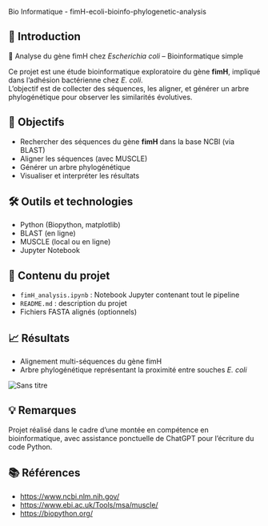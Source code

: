 Bio Informatique - fimH-ecoli-bioinfo-phylogenetic-analysis

## 📌 Introduction
🧬 Analyse du gène fimH chez *Escherichia coli* – Bioinformatique simple

Ce projet est une étude bioinformatique exploratoire du gène **fimH**, impliqué dans l’adhésion bactérienne chez *E. coli*.  
L’objectif est de collecter des séquences, les aligner, et générer un arbre phylogénétique pour observer les similarités évolutives.

## 📌 Objectifs
- Rechercher des séquences du gène **fimH** dans la base NCBI (via BLAST)
- Aligner les séquences (avec MUSCLE)
- Générer un arbre phylogénétique
- Visualiser et interpréter les résultats

## 🛠️ Outils et technologies
- Python (Biopython, matplotlib)
- BLAST (en ligne)
- MUSCLE (local ou en ligne)
- Jupyter Notebook

## 📁 Contenu du projet
- `fimH_analysis.ipynb` : Notebook Jupyter contenant tout le pipeline
- `README.md` : description du projet
- Fichiers FASTA alignés (optionnels)

## 📈 Résultats
- Alignement multi-séquences du gène fimH
- Arbre phylogénétique représentant la proximité entre souches *E. coli*

![Sans titre](https://github.com/user-attachments/assets/1189ede7-f5ac-47e6-af6a-3c859a6fd6ae)


## 💡 Remarques
Projet réalisé dans le cadre d’une montée en compétence en bioinformatique, avec assistance ponctuelle de ChatGPT pour l’écriture du code Python.

## 📚 Références
- https://www.ncbi.nlm.nih.gov/
- https://www.ebi.ac.uk/Tools/msa/muscle/
- https://biopython.org/
